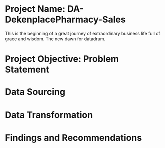 # Project Name: DA-DekenplacePharmacy-Sales
This is the beginning of a great journey of extraordinary business life full of grace and wisdom. The new dawn for datadrum.


# Project Objective: Problem Statement




# Data Sourcing




# Data Transformation




# Findings and Recommendations

 
